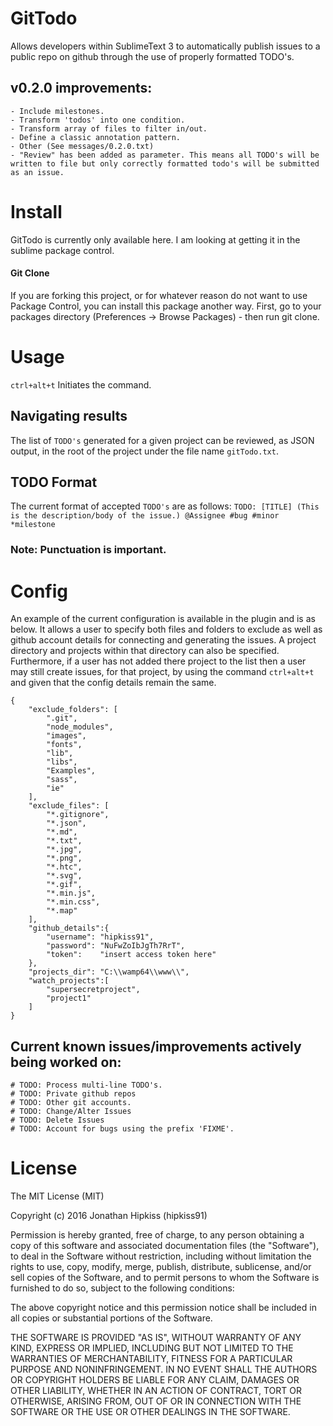 # GitTodo
Allows developers within SublimeText 3 to automatically publish issues to a public repo on github through the use of properly formatted TODO's.

## v0.2.0 improvements:
```
- Include milestones.
- Transform 'todos' into one condition.
- Transform array of files to filter in/out.
- Define a classic annotation pattern.
- Other (See messages/0.2.0.txt)
- "Review" has been added as parameter. This means all TODO's will be written to file but only correctly formatted todo's will be submitted as an issue.
```

# Install
GitTodo is currently only available here. I am looking at getting it in the sublime package control.

#### Git Clone
If you are forking this project, or for whatever reason do not want to use Package Control, you can install this package another way. First, go to your packages directory (Preferences -> Browse Packages) - then run git clone.

# Usage
`ctrl+alt+t` Initiates the command.

## Navigating results
The list of `TODO's` generated for a given project can be reviewed, as JSON output, in the root of the project under the file name `gitTodo.txt`.

## TODO Format
The current format of accepted `TODO's` are as follows:
`TODO: [TITLE] (This is the description/body of the issue.) @Assignee #bug #minor *milestone`
### Note: Punctuation is important.


# Config
An example of the current configuration is available in the plugin and is as below. It allows a user to specify both files and folders to exclude as well as github account details for connecting and generating the issues. A project directory and projects within that directory can also be specified. Furthermore, if a user has not added there project to the list then a user may still create issues, for that project, by using the command `ctrl+alt+t` and given that the config details remain the same.

```
{
	"exclude_folders": [
		".git",
		"node_modules",
		"images",
		"fonts",
		"lib",
		"libs",
		"Examples",
		"sass",
		"ie"
	],
	"exclude_files": [
		"*.gitignore",
		"*.json",
		"*.md",
		"*.txt",
		"*.jpg",
		"*.png",
		"*.htc",
		"*.svg",
		"*.gif",
		"*.min.js",
		"*.min.css",
		"*.map"
	],
	"github_details":{
		"username": "hipkiss91",
		"password": "NuFwZoIbJgTh7RrT",
		"token": 	"insert access token here"
	},
	"projects_dir": "C:\\wamp64\\www\\",
	"watch_projects":[
		"supersecretproject",
		"project1"
	]
}

```

## Current known issues/improvements actively being worked on:
```
# TODO: Process multi-line TODO's.
# TODO: Private github repos
# TODO: Other git accounts.
# TODO: Change/Alter Issues
# TODO: Delete Issues
# TODO: Account for bugs using the prefix 'FIXME'.
```


# License

The MIT License (MIT)

Copyright (c) 2016 Jonathan Hipkiss (hipkiss91)

Permission is hereby granted, free of charge, to any person obtaining a copy of this software and associated documentation files (the "Software"), to deal in the Software without restriction, including without limitation the rights to use, copy, modify, merge, publish, distribute, sublicense, and/or sell copies of the Software, and to permit persons to whom the Software is furnished to do so, subject to the following conditions:

The above copyright notice and this permission notice shall be included in all copies or substantial portions of the Software.

THE SOFTWARE IS PROVIDED "AS IS", WITHOUT WARRANTY OF ANY KIND, EXPRESS OR IMPLIED, INCLUDING BUT NOT LIMITED TO THE WARRANTIES OF MERCHANTABILITY, FITNESS FOR A PARTICULAR PURPOSE AND NONINFRINGEMENT. IN NO EVENT SHALL THE AUTHORS OR COPYRIGHT HOLDERS BE LIABLE FOR ANY CLAIM, DAMAGES OR OTHER LIABILITY, WHETHER IN AN ACTION OF CONTRACT, TORT OR OTHERWISE, ARISING FROM, OUT OF OR IN CONNECTION WITH THE SOFTWARE OR THE USE OR OTHER DEALINGS IN THE SOFTWARE.
